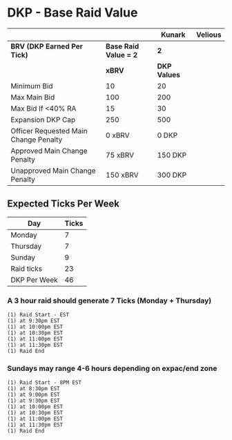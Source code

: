 # DKP - Base Raid Value

&nbsp; | &nbsp; | Kunark | Velious 
--|--|--|--
**BRV (DKP Earned Per Tick)** | **Base Raid Value = 2**	| **2** | **&nbsp;**
&nbsp; | **xBRV** | **DKP Values** | &nbsp;
Minimum Bid	| 10 | 20 | &nbsp;
Max Main Bid | 100 | 200 | &nbsp;
Max Bid If <40% RA | 15 | 30 | &nbsp;
Expansion DKP Cap | 250	| 500 | &nbsp;
Officer Requested Main Change Penalty| 0 xBRV | 0 DKP | &nbsp;
Approved Main Change Penalty | 75 xBRV | 150 DKP | &nbsp;
Unapproved Main Change Penalty | 150 xBRV | 300 DKP  | &nbsp;

## Expected Ticks Per Week	
Day | Ticks
--|--
Monday | 7
Thursday | 7
Sunday | 9
Raid ticks | 23
DKP Per Week |46

### A 3 hour raid should generate 7 Ticks (Monday + Thursday)	
```
(1) Raid Start - EST	
(1) at 9:30pm EST	
(1) at 10:00pm EST	
(1) at 10:30pm EST	
(1) at 11:00pm EST	
(1) at 11:30pm EST	
(1) Raid End	
```

### Sundays may range 4-6 hours depending on expac/end zone
```
(1) Raid Start - 8PM EST
(1) at 8:30pm EST
(1) at 9:00pm EST
(1) at 9:30pm EST
(1) at 10:00pm EST
(1) at 10:30pm EST
(1) at 11:00pm EST
(1) at 11:30pm EST
(1) Raid End
```
